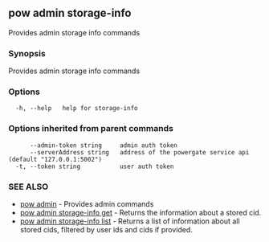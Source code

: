 ## pow admin storage-info

Provides admin storage info commands

### Synopsis

Provides admin storage info commands

### Options

```
  -h, --help   help for storage-info
```

### Options inherited from parent commands

```
      --admin-token string     admin auth token
      --serverAddress string   address of the powergate service api (default "127.0.0.1:5002")
  -t, --token string           user auth token
```

### SEE ALSO

-   [pow admin](pow_admin.md) - Provides admin commands
-   [pow admin storage-info get](pow_admin_storage-info_get.md) - Returns the information about a stored cid.
-   [pow admin storage-info list](pow_admin_storage-info_list.md) - Returns a list of information about all stored cids, filtered by user ids and cids if provided.
